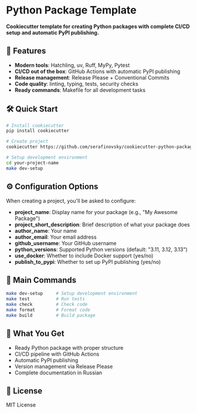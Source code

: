 # Python Package Template

**Cookiecutter template for creating Python packages with complete CI/CD setup and automatic PyPI publishing.**

## 🚀 Features

- **Modern tools**: Hatchling, uv, Ruff, MyPy, Pytest
- **CI/CD out of the box**: GitHub Actions with automatic PyPI publishing
- **Release management**: Release Please + Conventional Commits
- **Code quality**: linting, typing, tests, security checks
- **Ready commands**: Makefile for all development tasks

## 🛠️ Quick Start

```bash
# Install cookiecutter
pip install cookiecutter

# Create project
cookiecutter https://github.com/serafinovsky/cookiecutter-python-package

# Setup development environment
cd your-project-name
make dev-setup
```

## ⚙️ Configuration Options

When creating a project, you'll be asked to configure:

- **project_name**: Display name for your package (e.g., "My Awesome Package")
- **project_short_description**: Brief description of what your package does
- **author_name**: Your name
- **author_email**: Your email address
- **github_username**: Your GitHub username
- **python_versions**: Supported Python versions (default: "3.11, 3.12, 3.13")
- **use_docker**: Whether to include Docker support (yes/no)
- **publish_to_pypi**: Whether to set up PyPI publishing (yes/no)

## 🔧 Main Commands

```bash
make dev-setup     # Setup development environment
make test          # Run tests
make check         # Check code
make format        # Format code
make build         # Build package
```

## 📁 What You Get

- Ready Python package with proper structure
- CI/CD pipeline with GitHub Actions
- Automatic PyPI publishing
- Version management via Release Please
- Complete documentation in Russian

## 📄 License

MIT License
